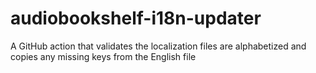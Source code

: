 # audiobookshelf-i18n-updater
A GitHub action that validates the localization files are alphabetized and copies any missing keys from the English file

